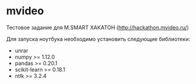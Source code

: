 # mvideo
Тестовое задание для M.SMART ХАКАТОН (http://hackathon.mvideo.ru/)

Для запуска ноутбука необходимо установить следующие библиотеки:
* unrar
* numpy >= 1.12.0
* pandas >= 0.20.1
* scikit-learn >= 0.18.1
* ntlk >= 3.2.4
